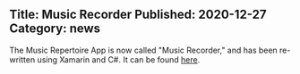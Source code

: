 ﻿Title: Music Recorder
Published: 2020-12-27
Category: news
---
The Music Repertoire App is now called "Music Recorder," and has been re-written using Xamarin and C#. It can be found [here](https://github.com/JTMaher2/MusicRecorder).